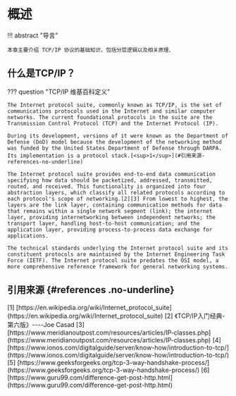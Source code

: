 # 概述

!!! abstract "导言"

    本章主要介绍 TCP/IP 协议的基础知识，包括分层逻辑以及相关原理、     

## 什么是TCP/IP？

??? question "TCP/IP 维基百科定义"

    The Internet protocol suite, commonly known as TCP/IP, is the set of communications protocols used in the Internet and similar computer networks. The current foundational protocols in the suite are the Transmission Control Protocol (TCP) and the Internet Protocol (IP).
    
    During its development, versions of it were known as the Department of Defense (DoD) model because the development of the networking method was funded by the United States Department of Defense through DARPA. Its implementation is a protocol stack.[<sup>1</sup>](#引用来源-references-no-underline)
    
    The Internet protocol suite provides end-to-end data communication specifying how data should be packetized, addressed, transmitted, routed, and received. This functionality is organized into four abstraction layers, which classify all related protocols according to each protocol's scope of networking.[2][3] From lowest to highest, the layers are the link layer, containing communication methods for data that remains within a single network segment (link); the internet layer, providing internetworking between independent networks; the transport layer, handling host-to-host communication; and the application layer, providing process-to-process data exchange for applications.
    
    The technical standards underlying the Internet protocol suite and its constituent protocols are maintained by the Internet Engineering Task Force (IETF). The Internet protocol suite predates the OSI model, a more comprehensive reference framework for general networking systems.




## 引用来源 {#references .no-underline}
<div id="refer-anchor"></div>
 [1] [https://en.wikipedia.org/wiki/Internet_protocol_suite](https://en.wikipedia.org/wiki/Internet_protocol_suite)  
 [2] 《TCP/IP入门经典-第六版》----Joe Casad  
 [3] [https://www.meridianoutpost.com/resources/articles/IP-classes.php](https://www.meridianoutpost.com/resources/articles/IP-classes.php)  
 [4] [https://www.ionos.com/digitalguide/server/know-how/introduction-to-tcp/](https://www.ionos.com/digitalguide/server/know-how/introduction-to-tcp/)  
 [5] [https://www.geeksforgeeks.org/tcp-3-way-handshake-process/](https://www.geeksforgeeks.org/tcp-3-way-handshake-process/)  
 [6] [https://www.guru99.com/difference-get-post-http.html](https://www.guru99.com/difference-get-post-http.html)